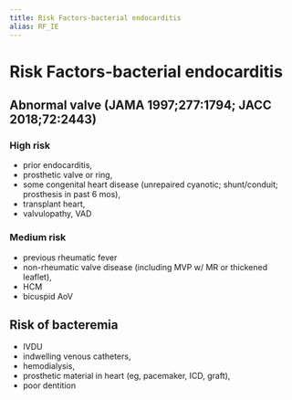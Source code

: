 ```yaml
---
title: Risk Factors-bacterial endocarditis
alias: RF_IE
---
```


# Risk Factors-bacterial endocarditis

## Abnormal valve (JAMA 1997;277:1794; JACC 2018;72:2443)

### High risk

- prior endocarditis,
- prosthetic valve or ring,
- some congenital heart disease (unrepaired cyanotic; shunt/conduit; prosthesis in past 6 mos),
- transplant heart,
- valvulopathy, VAD

### Medium risk

- previous rheumatic fever
- non-rheumatic valve disease (including MVP w/ MR or thickened leaflet),
- HCM
- bicuspid AoV

## Risk of bacteremia

- IVDU
- indwelling venous catheters,
- hemodialysis,
- prosthetic material in heart (eg, pacemaker, ICD, graft),
- poor dentition
